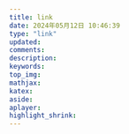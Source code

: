 ```yaml
---
title: link
date: 2024年05月12日 10:46:39
type: "link"
updated:
comments:
description:
keywords:
top_img:
mathjax:
katex:
aside:
aplayer:
highlight_shrink:
---
```

